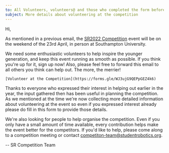 ```yaml
---
to: All Volunteers, volunteers@ and those who completed the form before
subject: More details about volunteering at the competition
---
```


Hi,

As mentioned in a previous email, the [SR2022 Competition](https://studentrobotics.org/events/sr2022/competition/)
event will be on the weekend of the 23rd April, in person at Southampton University.

We need some enthusiastic volunteers to help inspire the younger generation, and keep
this event running as smooth as possible. If you think you're up for it, sign up now!
Also, please feel free to forward this email to all others you think can help out. The more, the merrier!

    [Volunteer at the Competition](https://forms.gle/WJ3ujG9QEPpGEZ4k6)

Thanks to everyone who expressed their interest in helping out earlier in the year,
the input gathered then has been useful in planning the competition. As we mentioned
at the time we're now collecting more detailed information about volunteering at the
event so even if you expressed interest already please do fill in this form to provide
those details.

We're also looking for people to help organise the competition. Even if you only
have a small amount of time available, every contribution helps make the event
better for the competitors. If you'd like to help, please come along to a
competition meeting or contact <competiton-team@studentrobotics.org>.

-- SR Competition Team
